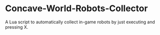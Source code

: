 # Concave-World-Robots-Collector
A Lua script to automatically collect in-game robots by just executing and pressing X.
